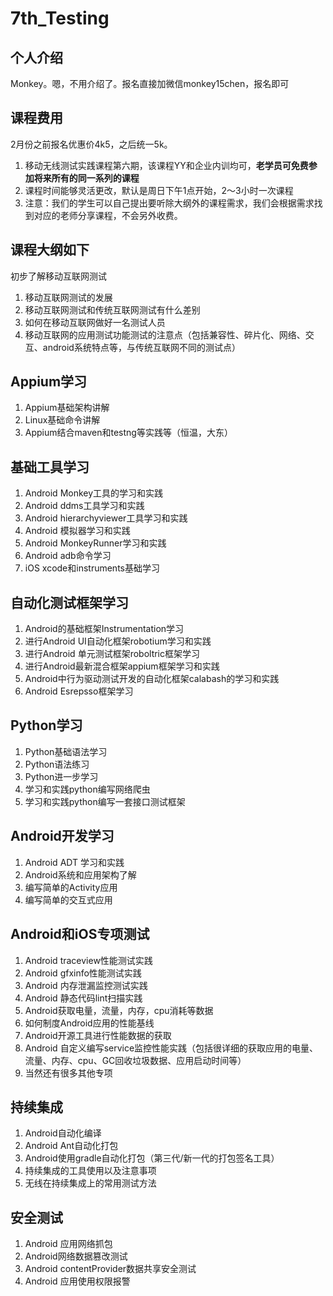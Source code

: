 # 7th_Testing

个人介绍
---
Monkey。嗯，不用介绍了。报名直接加微信monkey15chen，报名即可

课程费用
---
2月份之前报名优惠价4k5，之后统一5k。

1. 移动无线测试实践课程第六期，该课程YY和企业内训均可，**老学员可免费参加将来所有的同一系列的课程**
2. 课程时间能够灵活更改，默认是周日下午1点开始，2～3小时一次课程
3. 注意：我们的学生可以自己提出要听除大纲外的课程需求，我们会根据需求找到对应的老师分享课程，不会另外收费。



课程大纲如下
---

初步了解移动互联网测试
1. 移动互联网测试的发展
2. 移动互联网测试和传统互联网测试有什么差别
3. 如何在移动互联网做好一名测试人员
4. 移动互联网的应用测试功能测试的注意点（包括兼容性、碎片化、网络、交互、android系统特点等，与传统互联网不同的测试点）

Appium学习
---
1. Appium基础架构讲解
2. Linux基础命令讲解
3. Appium结合maven和testng等实践等（恒温，大东）

基础工具学习 
---
1. Android Monkey工具的学习和实践
2. Android ddms工具学习和实践
3. Android hierarchyviewer工具学习和实践
4. Android 模拟器学习和实践
5. Android MonkeyRunner学习和实践
6. Android adb命令学习
7. iOS xcode和instruments基础学习

自动化测试框架学习
---
1. Android的基础框架Instrumentation学习
2. 进行Android UI自动化框架robotium学习和实践
3. 进行Android 单元测试框架roboltric框架学习
4. 进行Android最新混合框架appium框架学习和实践
5. Android中行为驱动测试开发的自动化框架calabash的学习和实践
6. Android Esrepsso框架学习

Python学习
---
1. Python基础语法学习
2. Python语法练习
3. Python进一步学习
4. 学习和实践python编写网络爬虫
5. 学习和实践python编写一套接口测试框架

Android开发学习
---
1. Android ADT 学习和实践
2. Android系统和应用架构了解
3. 编写简单的Activity应用
4. 编写简单的交互式应用

Android和iOS专项测试
---
1. Android traceview性能测试实践
2. Android gfxinfo性能测试实践
3. Android 内存泄漏监控测试实践
4. Android 静态代码lint扫描实践
5. Android获取电量，流量，内存，cpu消耗等数据
6. 如何制度Android应用的性能基线
7. Android开源工具进行性能数据的获取
8. Android 自定义编写service监控性能实践（包括很详细的获取应用的电量、流量、内存、cpu、GC回收垃圾数据、应用启动时间等）
9. 当然还有很多其他专项

持续集成
---
1. Android自动化编译
2. Android Ant自动化打包
3. Android使用gradle自动化打包（第三代/新一代的打包签名工具）
4. 持续集成的工具使用以及注意事项
5. 无线在持续集成上的常用测试方法

安全测试
---
1. Android 应用网络抓包
2. Android网络数据篡改测试
3. Android contentProvider数据共享安全测试
4. Android 应用使用权限报警
